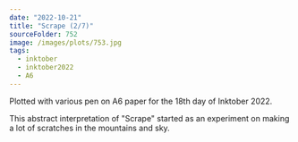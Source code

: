 ```yaml
---
date: "2022-10-21"
title: "Scrape (2/7)"
sourceFolder: 752
image: /images/plots/753.jpg
tags:
  - inktober
  - inktober2022
  - A6
---
```


Plotted with various pen on A6 paper for the 18th day of Inktober 2022.

This abstract interpretation of "Scrape" started as an experiment on making a lot of scratches in the mountains and sky.